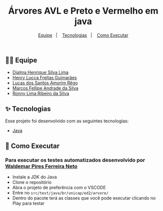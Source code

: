 <br/>

<h1 align="center">Árvores AVL e Preto e Vermelho em java</h1>

<p align="center">
  <a href="#-equipe">Equipe</a>&nbsp;&nbsp;&nbsp;|&nbsp;&nbsp;&nbsp;
  <a href="#-tecnologias">Tecnologias</a>&nbsp;&nbsp;&nbsp;|&nbsp;&nbsp;&nbsp;
  <a href="#-como-executar">Como Executar</a>
</p>

<br>

## 🙅‍♂ Equipe

- [Djalma Henrique Silva Lima](https://github.com/DjalmaHenry)
- [Henry Lucca Freitas Guimarães](https://github.com/HenryLucca)
- [Lucas dos Santos Amorim Rêgo](https://github.com/lucass235)
- [Marcos Fellipe Andrade da Silva](https://github.com/marcosfandrade)
- [Ronny Lima Ribeiro da Silva](https://github.com/ronnylrsd)

## ✨ Tecnologias

Esse projeto foi desenvolvido com as seguintes tecnologias:

- [Java](https://docs.oracle.com/en/java/)

## 🚀 Como Executar

### Para executar os testes automatizados desenvolvido por [Waldemar Pires Ferreira Neto](https://github.com/netuh)

- Instale a JDK do Java
- Clone o repositório
- Abra o projeto de preferência com o VSCODE
- Entre no `src/test/java/br/unicap/ed2/arvore/`
- Dentro do pacote terá as classes que você pode executar clicando no Play para testar
